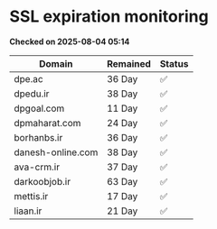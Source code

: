 # SSL expiration monitoring

**Checked on 2025-08-04 05:14**

| Domain | Remained | Status       |
|--------|----------|--------------|
| dpe.ac     | 36 Day   | ✅ |
| dpedu.ir     | 38 Day   | ✅ |
| dpgoal.com     | 11 Day   | ✅ |
| dpmaharat.com     | 24 Day   | ✅ |
| borhanbs.ir     | 36 Day   | ✅ |
| danesh-online.com     | 38 Day   | ✅ |
| ava-crm.ir     | 37 Day   | ✅ |
| darkoobjob.ir     | 63 Day   | ✅ |
| mettis.ir     | 17 Day   | ✅ |
| liaan.ir     | 21 Day   | ✅ |
